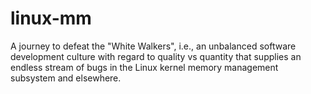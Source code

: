 # linux-mm
A journey to defeat the "White Walkers", i.e., an unbalanced software
development culture with regard to quality vs quantity that supplies an endless
stream of bugs in the Linux kernel memory management subsystem and elsewhere.
